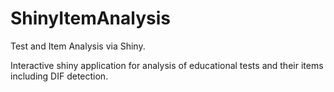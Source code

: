 # ShinyItemAnalysis
Test and Item Analysis via Shiny.


Interactive shiny application for analysis of educational tests and their items including DIF detection.
